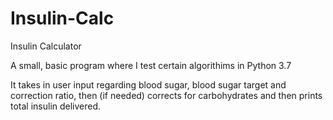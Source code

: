 # Insulin-Calc
Insulin Calculator

A small, basic program where I test certain algorithims in Python 3.7

It takes in user input regarding blood sugar, blood sugar target and correction ratio, then (if needed) corrects for carbohydrates and then prints total insulin delivered.
